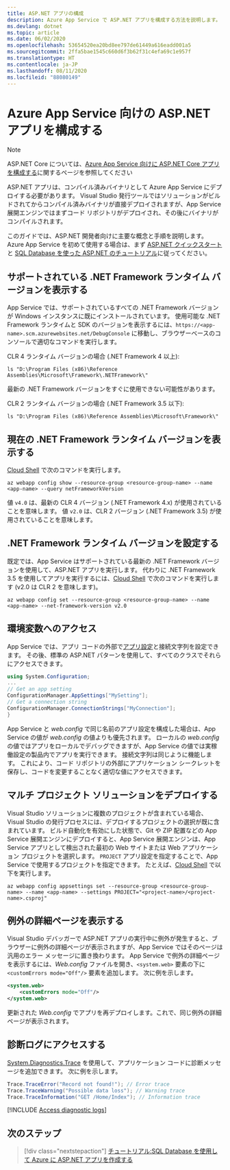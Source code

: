 ```yaml
---
title: ASP.NET アプリの構成
description: Azure App Service で ASP.NET アプリを構成する方法を説明します。 この記事では、最も一般的な構成タスクを紹介しています。
ms.devlang: dotnet
ms.topic: article
ms.date: 06/02/2020
ms.openlocfilehash: 53654520ea20bd8ee797de61449a616eadd001a5
ms.sourcegitcommit: 2ffa5bae1545c660d6f3b62f31c4efa69c1e957f
ms.translationtype: HT
ms.contentlocale: ja-JP
ms.lasthandoff: 08/11/2020
ms.locfileid: "88080149"
---
```

# <a name="configure-an-aspnet-app-for-azure-app-service"></a>Azure App Service 向けの ASP.NET アプリを構成する

> [!NOTE]
> ASP.NET Core については、[Azure App Service 向けに ASP.NET Core アプリを構成する](configure-language-dotnetcore.md)に関するページを参照してください

ASP.NET アプリは、コンパイル済みバイナリとして Azure App Service にデプロイする必要があります。 Visual Studio 発行ツールではソリューションがビルドされてからコンパイル済みバイナリが直接デプロイされますが、App Service 展開エンジンではまずコード リポジトリがデプロイされ、その後にバイナリがコンパイルされます。

このガイドでは、ASP.NET 開発者向けに主要な概念と手順を説明します。 Azure App Service を初めて使用する場合は、まず [ASP.NET クイックスタート](quickstart-dotnet-framework.md)と [SQL Database を使った ASP.NET のチュートリアル](app-service-web-tutorial-dotnet-sqldatabase.md)に従ってください。

## <a name="show-supported-net-framework-runtime-versions"></a>サポートされている .NET Framework ランタイム バージョンを表示する

App Service では、サポートされているすべての .NET Framework バージョンが Windows インスタンスに既にインストールされています。 使用可能な .NET Framework ランタイムと SDK のバージョンを表示するには、`https://<app-name>.scm.azurewebsites.net/DebugConsole` に移動し、ブラウザーベースのコンソールで適切なコマンドを実行します。

CLR 4 ランタイム バージョンの場合 (.NET Framework 4 以上):

```CMD
ls "D:\Program Files (x86)\Reference Assemblies\Microsoft\Framework\.NETFramework\"
```

最新の .NET Framework バージョンをすぐに使用できない可能性があります。

CLR 2 ランタイム バージョンの場合 (.NET Framework 3.5 以下):

```CMD
ls "D:\Program Files (x86)\Reference Assemblies\Microsoft\Framework\"
```

## <a name="show-current-net-framework-runtime-version"></a>現在の .NET Framework ランタイム バージョンを表示する

[Cloud Shell](https://shell.azure.com) で次のコマンドを実行します。

```azurecli-interactive
az webapp config show --resource-group <resource-group-name> --name <app-name> --query netFrameworkVersion
```

値 `v4.0` は、最新の CLR 4 バージョン (.NET Framework 4.x) が使用されていることを意味します。 値 `v2.0` は、CLR 2 バージョン (.NET Framework 3.5) が使用されていることを意味します。

## <a name="set-net-framework-runtime-version"></a>.NET Framework ランタイム バージョンを設定する

既定では、App Service はサポートされている最新の .NET Framework バージョンを使用して、ASP.NET アプリを実行します。 代わりに .NET Framework 3.5 を使用してアプリを実行するには、[Cloud Shell](https://shell.azure.com) で次のコマンドを実行します (v2.0 は CLR 2 を意味します)。

```azurecli-interactive
az webapp config set --resource-group <resource-group-name> --name <app-name> --net-framework-version v2.0
```

## <a name="access-environment-variables"></a>環境変数へのアクセス

App Service では、アプリ コードの外部で[アプリ設定](configure-common.md#configure-app-settings)と接続文字列を設定できます。 その後、標準の ASP.NET パターンを使用して、すべてのクラスでそれらにアクセスできます。

```csharp
using System.Configuration;
...
// Get an app setting
ConfigurationManager.AppSettings["MySetting"];
// Get a connection string
ConfigurationManager.ConnectionStrings["MyConnection"];
}
```

App Service と *web.config* で同じ名前のアプリ設定を構成した場合は、App Service の値が *web.config* の値よりも優先されます。 ローカルの *web.config* の値ではアプリをローカルでデバッグできますが、App Service の値では実稼働設定の製品内でアプリを実行できます。 接続文字列は同じように機能します。 これにより、コード リポジトリの外部にアプリケーション シークレットを保存し、コードを変更することなく適切な値にアクセスできます。

## <a name="deploy-multi-project-solutions"></a>マルチ プロジェクト ソリューションをデプロイする

Visual Studio ソリューションに複数のプロジェクトが含まれている場合、Visual Studio の発行プロセスには、デプロイするプロジェクトの選択が既に含まれています。 ビルド自動化を有効にした状態で、Git や ZIP 配置などの App Service 展開エンジンにデプロイすると、App Service 展開エンジンは、App Service アプリとして検出された最初の Web サイトまたは Web アプリケーション プロジェクトを選択します。 `PROJECT` アプリ設定を指定することで、App Service で使用するプロジェクトを指定できます。 たとえば、[Cloud Shell](https://shell.azure.com) で以下を実行します。

```azurecli-interactive
az webapp config appsettings set --resource-group <resource-group-name> --name <app-name> --settings PROJECT="<project-name>/<project-name>.csproj"
```

## <a name="get-detailed-exceptions-page"></a>例外の詳細ページを表示する

Visual Studio デバッガーで ASP.NET アプリの実行中に例外が発生すると、ブラウザーに例外の詳細ページが表示されますが、App Service ではそのページは汎用のエラー メッセージに置き換わります。 App Service で例外の詳細ページを表示するには、*Web.config* ファイルを開き、`<system.web>` 要素の下に `<customErrors mode="Off"/>` 要素を追加します。 次に例を示します。

```xml
<system.web>
    <customErrors mode="Off"/>
</system.web>
```

更新された *Web.config* でアプリを再デプロイします。これで、同じ例外の詳細ページが表示されます。

## <a name="access-diagnostic-logs"></a>診断ログにアクセスする

[System.Diagnostics.Trace](https://docs.microsoft.com/dotnet/api/system.diagnostics.trace) を使用して、アプリケーション コードに診断メッセージを追加できます。 次に例を示します。 

```csharp
Trace.TraceError("Record not found!"); // Error trace
Trace.TraceWarning("Possible data loss"); // Warning trace
Trace.TraceInformation("GET /Home/Index"); // Information trace
```

[!INCLUDE [Access diagnostic logs](../../includes/app-service-web-logs-access-no-h.md)]

## <a name="next-steps"></a>次のステップ

> [!div class="nextstepaction"]
> [チュートリアル:SQL Database を使用して Azure に ASP.NET アプリを作成する](app-service-web-tutorial-dotnet-sqldatabase.md)
